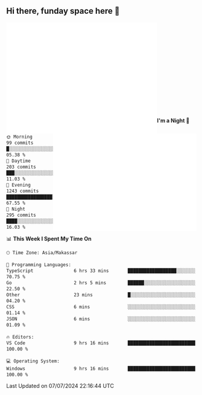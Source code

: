 ## Hi there, funday space here 🚀

<img align="left" width="400" alt="🌞" src="https://raw.githubusercontent.com/fhasnur/fhasnur/master/general.svg?token=ATQS65TR7ETTG5RLJUDIDBLBN34HE">
<img align="right" width="380" alt="🌞" src="https://raw.githubusercontent.com/fhasnur/fhasnur/master/statistics.svg?token=ATQS65TR7ETTG5RLJUDIDBLBN34HE">

<br><br><br><br><br><br><br><br><br><br><br><br><br><br>

<!--START_SECTION:waka-->
**I'm a Night 🦉** 

```text
🌞 Morning                99 commits          █░░░░░░░░░░░░░░░░░░░░░░░░   05.38 % 
🌆 Daytime                203 commits         ███░░░░░░░░░░░░░░░░░░░░░░   11.03 % 
🌃 Evening                1243 commits        █████████████████░░░░░░░░   67.55 % 
🌙 Night                  295 commits         ████░░░░░░░░░░░░░░░░░░░░░   16.03 % 
```


📊 **This Week I Spent My Time On** 

```text
🕑︎ Time Zone: Asia/Makassar

💬 Programming Languages: 
TypeScript               6 hrs 33 mins       ██████████████████░░░░░░░   70.75 % 
Go                       2 hrs 5 mins        ██████░░░░░░░░░░░░░░░░░░░   22.50 % 
Other                    23 mins             █░░░░░░░░░░░░░░░░░░░░░░░░   04.20 % 
CSS                      6 mins              ░░░░░░░░░░░░░░░░░░░░░░░░░   01.14 % 
JSON                     6 mins              ░░░░░░░░░░░░░░░░░░░░░░░░░   01.09 % 

🔥 Editors: 
VS Code                  9 hrs 16 mins       █████████████████████████   100.00 % 

💻 Operating System: 
Windows                  9 hrs 16 mins       █████████████████████████   100.00 % 
```


 Last Updated on 07/07/2024 22:16:44 UTC
<!--END_SECTION:waka-->
